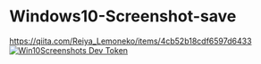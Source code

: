 # Windows10-Screenshot-save
https://qiita.com/Reiya_Lemoneko/items/4cb52b18cdf6597d6433
[![Win10Screenshots Dev Token](https://badge.devtoken.rocks/Win10Screenshots)](https://devtoken.rocks/package/Win10Screenshots)
